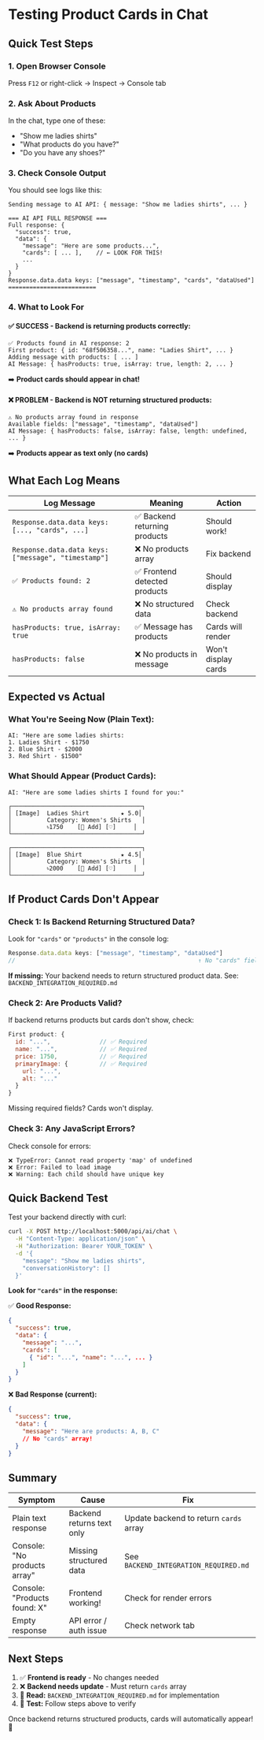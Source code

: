# Testing Product Cards in Chat

## Quick Test Steps

### 1. Open Browser Console
Press `F12` or right-click → Inspect → Console tab

### 2. Ask About Products
In the chat, type one of these:
- "Show me ladies shirts"
- "What products do you have?"
- "Do you have any shoes?"

### 3. Check Console Output

You should see logs like this:

```
Sending message to AI API: { message: "Show me ladies shirts", ... }

=== AI API FULL RESPONSE ===
Full response: {
  "success": true,
  "data": {
    "message": "Here are some products...",
    "cards": [ ... ],    // ← LOOK FOR THIS!
    ...
  }
}
Response.data.data keys: ["message", "timestamp", "cards", "dataUsed"]
=========================
```

### 4. What to Look For

#### ✅ SUCCESS - Backend is returning products correctly:
```
✅ Products found in AI response: 2
First product: { id: "68f506358...", name: "Ladies Shirt", ... }
Adding message with products: [ ... ]
AI Message: { hasProducts: true, isArray: true, length: 2, ... }
```
➡️ **Product cards should appear in chat!**

#### ❌ PROBLEM - Backend is NOT returning structured products:
```
⚠️ No products array found in response
Available fields: ["message", "timestamp", "dataUsed"]
AI Message: { hasProducts: false, isArray: false, length: undefined, ... }
```
➡️ **Products appear as text only (no cards)**

## What Each Log Means

| Log Message | Meaning | Action |
|-------------|---------|--------|
| `Response.data.data keys: [..., "cards", ...]` | ✅ Backend returning products | Should work! |
| `Response.data.data keys: ["message", "timestamp"]` | ❌ No products array | Fix backend |
| `✅ Products found: 2` | ✅ Frontend detected products | Should display |
| `⚠️ No products array found` | ❌ No structured data | Check backend |
| `hasProducts: true, isArray: true` | ✅ Message has products | Cards will render |
| `hasProducts: false` | ❌ No products in message | Won't display cards |

## Expected vs Actual

### What You're Seeing Now (Plain Text):
```
AI: "Here are some ladies shirts:
1. Ladies Shirt - $1750
2. Blue Shirt - $2000
3. Red Shirt - $1500"
```

### What Should Appear (Product Cards):
```
AI: "Here are some ladies shirts I found for you:"

┌─────────────────────────────────────┐
│ [Image]  Ladies Shirt         ★ 5.0│
│          Category: Women's Shirts   │
│          ৳1750    [🛒 Add] [♡]     │
└─────────────────────────────────────┘

┌─────────────────────────────────────┐
│ [Image]  Blue Shirt           ★ 4.5│
│          Category: Women's Shirts   │
│          ৳2000    [🛒 Add] [♡]     │
└─────────────────────────────────────┘
```

## If Product Cards Don't Appear

### Check 1: Is Backend Returning Structured Data?

Look for `"cards"` or `"products"` in the console log:

```javascript
Response.data.data keys: ["message", "timestamp", "dataUsed"]
//                                                    ↑ No "cards" field!
```

**If missing:** Your backend needs to return structured product data.
See: `BACKEND_INTEGRATION_REQUIRED.md`

### Check 2: Are Products Valid?

If backend returns products but cards don't show, check:

```javascript
First product: {
  id: "...",              // ✅ Required
  name: "...",            // ✅ Required
  price: 1750,            // ✅ Required
  primaryImage: {         // ✅ Required
    url: "...",
    alt: "..."
  }
}
```

Missing required fields? Cards won't display.

### Check 3: Any JavaScript Errors?

Check console for errors:
```
❌ TypeError: Cannot read property 'map' of undefined
❌ Error: Failed to load image
❌ Warning: Each child should have unique key
```

## Quick Backend Test

Test your backend directly with curl:

```bash
curl -X POST http://localhost:5000/api/ai/chat \
  -H "Content-Type: application/json" \
  -H "Authorization: Bearer YOUR_TOKEN" \
  -d '{
    "message": "Show me ladies shirts",
    "conversationHistory": []
  }'
```

**Look for `"cards"` in the response:**

✅ **Good Response:**
```json
{
  "success": true,
  "data": {
    "message": "...",
    "cards": [
      { "id": "...", "name": "...", ... }
    ]
  }
}
```

❌ **Bad Response (current):**
```json
{
  "success": true,
  "data": {
    "message": "Here are products: A, B, C"
    // No "cards" array!
  }
}
```

## Summary

| Symptom | Cause | Fix |
|---------|-------|-----|
| Plain text response | Backend returns text only | Update backend to return `cards` array |
| Console: "No products array" | Missing structured data | See `BACKEND_INTEGRATION_REQUIRED.md` |
| Console: "Products found: X" | Frontend working! | Check for render errors |
| Empty response | API error / auth issue | Check network tab |

## Next Steps

1. ✅ **Frontend is ready** - No changes needed
2. ❌ **Backend needs update** - Must return `cards` array
3. 📖 **Read:** `BACKEND_INTEGRATION_REQUIRED.md` for implementation
4. 🧪 **Test:** Follow steps above to verify

Once backend returns structured products, cards will automatically appear! 🎉

